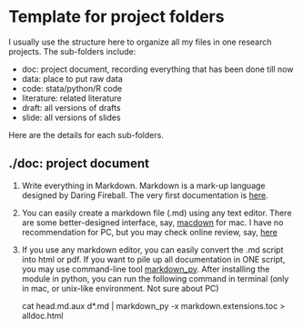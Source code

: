 # Template for project folders

I usually use the structure here to organize all my files in one research projects. The sub-folders include:

- doc: project document, recording everything that has been done till now
- data: place to put raw data
- code: stata/python/R code
- literature: related literature
- draft: all versions of drafts
- slide: all versions of slides

Here are the details for each sub-folders.

## ./doc: project document

1. Write everything in Markdown. Markdown is a mark-up language designed by Daring Fireball. The very first documentation is [here](https://daringfireball.net/projects/markdown/). 

2. You can easily create a markdown file (.md) using any text editor. There are some better-designed interface, say, [macdown](https://macdown.uranusjr.com) for mac. I have no recommendation for PC, but you may check online review, say, [here](https://www.sitepoint.com/best-markdown-editors-windows/)

3. If you use any markdown editor, you can easily convert the .md script into html or pdf. If you want to pile up all documentation in ONE script, you may use command-line tool [markdown_py](https://python-markdown.github.io/cli/). After installing the module in python, you can run the following command in terminal (only in mac, or unix-like environment. Not sure about PC)
    
    cat head.md.aux d*.md | markdown_py -x markdown.extensions.toc > alldoc.html
    



